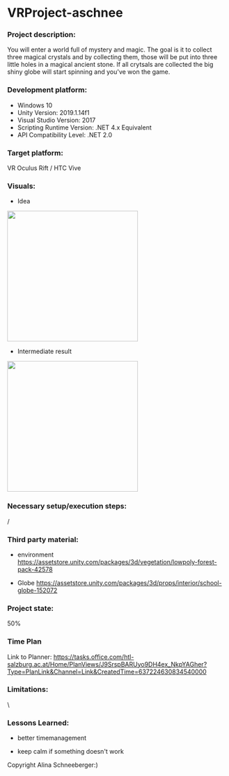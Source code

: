 # VRProject-aschnee

### Project description: 
You will enter a world full of mystery and magic. The goal is it to collect three magical crystals and by collecting them, those will be put into three little holes in a magical ancient stone. If all crytsals are collected the big shiny globe will start spinning and you've won the game.

### Development platform:
- Windows 10
- Unity Version: 2019.1.14f1
- Visual Studio Version: 2017
- Scripting Runtime Version: .NET 4.x Equivalent
- API Compatibility Level: .NET 2.0

### Target platform:
VR Oculus Rift / HTC Vive

### Visuals:
* Idea  	  
<div>
<img src="./Screenshots/Idee.JPG" width="300">
</div>

* Intermediate result 
<div>
<img src="./Screenshots/Zwischenstand.jpg" width="300">
</div>

### Necessary setup/execution steps: 
/

### Third party material:
* environment
https://assetstore.unity.com/packages/3d/vegetation/lowpoly-forest-pack-42578

* Globe
https://assetstore.unity.com/packages/3d/props/interior/school-globe-152072




### Project state: 
50%      
     
     
### Time Plan
Link to Planner: 
https://tasks.office.com/htl-salzburg.ac.at/Home/PlanViews/J9SrspBARUyo9DH4ex_NkpYAGher?Type=PlanLink&Channel=Link&CreatedTime=637224630834540000
     
### Limitations: 
\

### Lessons Learned:   

- better timemanagement 

- keep calm if something doesn't work


Copyright Alina Schneeberger:)


